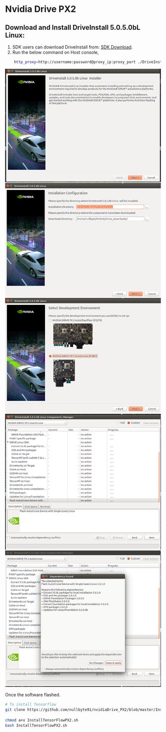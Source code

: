 
# Nvidia Drive PX2

## Download and Install DriveInstall 5.0.5.0bL Linux:

1. SDK users can download DriveInstall from:
[SDK Download](https://developer.nvidia.com/nvidia-drive-downloads).
2. Run the below command on Host console,

```bash
    http_proxy=http://username:password@proxy_ip:proxy_port ./DriveInstall_5.0.5.0bL_SDK_b3.run 
```

![GitHub Logo](./images/drivepx1.png)
![GitHub Logo](./images/drivepx2.png)
![GitHub Logo](./images/drivepx3.png)
![GitHub Logo](./images/drive4.png)
![GitHub Logo](./images/drive5.png)

Once the software flashed.

```bash
# To install Tensorflow
git clone https://github.com/nullbyte91/nvidiaDrive_PX2/blob/master/InstallTensorFlowPX2.sh

chmod a+x InstallTensorFlowPX2.sh
bash InstallTensorFlowPX2.sh
```